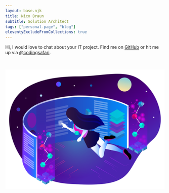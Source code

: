 ```yaml
---
layout: base.njk
title: Nico Braun
subtitle: Solution Architect
tags: ["personal-page", "blog"]
eleventyExcludeFromCollections: true
---
```


Hi, I would love to chat about your IT project. Find me on [GitHub](https://github.com/bluebrown) or hit me up via [@codingsafari](https://twitter.com/messages/compose?recipient_id=3169215365).

<br>

![page logo](./assets/images/logo.svg)

<br>
